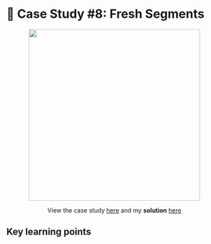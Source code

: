 # 🍕 Case Study #8: Fresh Segments
<p align="center">
<img width="400px"  src="https://8weeksqlchallenge.com/images/case-study-designs/8.png" />
</p>

<p align="center">
View the case study <a href="https://8weeksqlchallenge.com/case-study-8/">here</a> and my <b>solution</b> <a href="https://github.com/nguyennhatquan/8-Week-SQL-Challenge/blob/main/Case%20Study%20%235%20-%20Data%20Mart/Answers.md">here</a>
</p>

## **Key learning points**